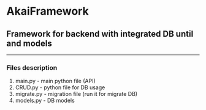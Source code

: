 # AkaiFramework

## Framework for backend with integrated DB until and models

---

### Files description
1. main.py - main python file (API)
1. CRUD.py - python file for DB usage
1. migrate.py - migration file (run it for migrate DB)
1. models.py - DB models

